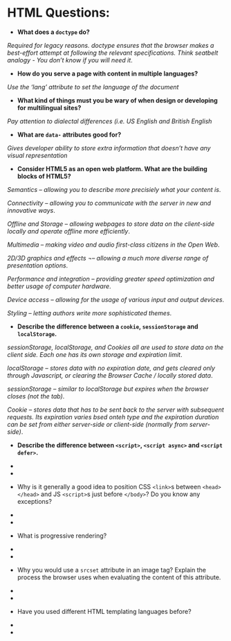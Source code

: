 # HTML Questions:

* **What does a `doctype` do?**

*Required for legacy reasons. doctype ensures that the browser makes a best-effort attempt at following the relevant specifications. 
Think seatbelt analogy - You don’t know if you will need it*.

* **How do you serve a page with content in multiple languages?**

*Use the ‘lang’ attribute to set the language of the document*

* **What kind of things must you be wary of when design or developing for multilingual sites?**

*Pay attention to dialectal differences (i.e. US English and British English*

* **What are `data-` attributes good for?**

*Gives developer ability to store extra information that doesn’t have any visual representation*

* **Consider HTML5 as an open web platform. What are the building blocks of HTML5?**

*Semantics – allowing you to describe more precisiely what your content is*.

*Connectivity – allowing you to communicate with the server in new and innovative ways*.

*Offline and Storage – allowing webpages to store data on the client-side locally and operate offline more efficiently*.

*Multimedia – making video and audio first-class citizens in the Open Web*.

*2D/3D graphics and effects ¬– allowing a much more diverse range of presentation options*.

*Performance and integration – providing greater speed optimization and better usage of computer hardware*.

*Device access – allowing for the usage of various input and output devices*.

*Styling – letting authors write more sophisticated themes*.

* **Describe the difference between a `cookie`, `sessionStorage` and `localStorage`.**

*sessionStorage, localStorage, and Cookies all are used to store data on the client side. Each one has its own storage and expiration limit*.

*localStorage – stores data with no expiration date, and gets cleared only through Javascript, or clearing the Browser Cache / locally stored data*.

*sessionStorage – similar to localStorage but expires when the browser closes (not the tab)*.

*Cookie – stores data that has to be sent back to the server with subsequent requests. Its expiration varies bsed onteh type and the expiration duration can be set from either server-side or client-side (normally from server-side)*.




* **Describe the difference between `<script>`, `<script async>` and `<script defer>`.**
*
*

* Why is it generally a good idea to position CSS `<link>`s between `<head></head>` and JS `<script>`s just before `</body>`? Do you know any exceptions?
*
*

* What is progressive rendering?
*
*

* Why you would use a `srcset` attribute in an image tag? Explain the process the browser uses when evaluating the content of this attribute.

*
*

* Have you used different HTML templating languages before?

*
*

